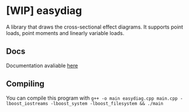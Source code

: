 # [WIP] easydiag
A library that draws the cross-sectional effect diagrams. It supports point loads, point moments and linearly variable loads.

## Docs

Documentation avaliable [here](https://emanuelemaz.github.io/easydiag)

## Compiling

You can compile this program with `g++ -o main easydiag.cpp main.cpp -lboost_iostreams -lboost_system -lboost_filesystem && ./main`
